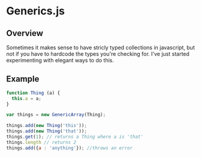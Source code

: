 # Generics.js #
## Overview ##
Sometimes it makes sense to have stricly typed collections in javascript, but not if you have to hardcode the types you're checking for. I've just started experimenting with elegant ways to do this.
## Example ##
``` javascript
function Thing (a) { 
  this.a = a;
} 

var things = new GenericArray(Thing);

things.add(new Thing('this'));
things.add(new Thing('that'));
things.get(1); // returns a Thing where a is 'that'
things.length // returns 2
things.add({a : 'anything'}); //throws an error

```
